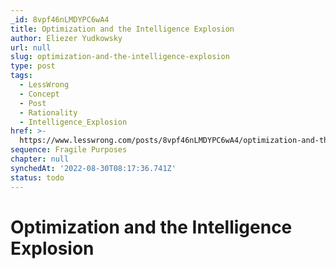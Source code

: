 ```yaml
---
_id: 8vpf46nLMDYPC6wA4
title: Optimization and the Intelligence Explosion
author: Eliezer Yudkowsky
url: null
slug: optimization-and-the-intelligence-explosion
type: post
tags:
  - LessWrong
  - Concept
  - Post
  - Rationality
  - Intelligence_Explosion
href: >-
  https://www.lesswrong.com/posts/8vpf46nLMDYPC6wA4/optimization-and-the-intelligence-explosion
sequence: Fragile Purposes
chapter: null
synchedAt: '2022-08-30T08:17:36.741Z'
status: todo
---
```


# Optimization and the Intelligence Explosion
